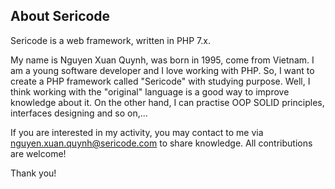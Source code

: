 ## About Sericode
Sericode is a web framework, written in PHP 7.x.

My name is Nguyen Xuan Quynh, was born in 1995, come from Vietnam. I am a young software developer and I love working with PHP. So, I want to create a PHP framework called "Sericode" with studying purpose. Well, I think working with the "original" language is a good way to improve knowledge about it. On the other hand, I can practise OOP SOLID principles, interfaces designing and so on,...

If you are interested in my activity, you may contact to me via [nguyen.xuan.quynh@sericode.com](mailto:nguyen.xuan.quynh@sericode.com) to share knowledge. All contributions are welcome!

Thank you!
